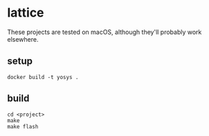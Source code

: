 # lattice

These projects are tested on macOS, although they'll probably work elsewhere.

## setup

```
docker build -t yosys .
```

## build

```
cd <project>
make
make flash
```
